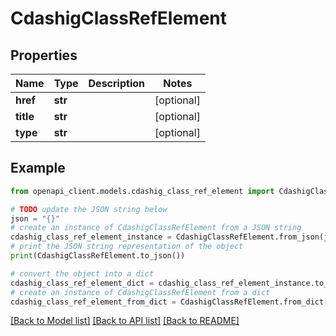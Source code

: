 # CdashigClassRefElement


## Properties

Name | Type | Description | Notes
------------ | ------------- | ------------- | -------------
**href** | **str** |  | [optional] 
**title** | **str** |  | [optional] 
**type** | **str** |  | [optional] 

## Example

```python
from openapi_client.models.cdashig_class_ref_element import CdashigClassRefElement

# TODO update the JSON string below
json = "{}"
# create an instance of CdashigClassRefElement from a JSON string
cdashig_class_ref_element_instance = CdashigClassRefElement.from_json(json)
# print the JSON string representation of the object
print(CdashigClassRefElement.to_json())

# convert the object into a dict
cdashig_class_ref_element_dict = cdashig_class_ref_element_instance.to_dict()
# create an instance of CdashigClassRefElement from a dict
cdashig_class_ref_element_from_dict = CdashigClassRefElement.from_dict(cdashig_class_ref_element_dict)
```
[[Back to Model list]](../README.md#documentation-for-models) [[Back to API list]](../README.md#documentation-for-api-endpoints) [[Back to README]](../README.md)


